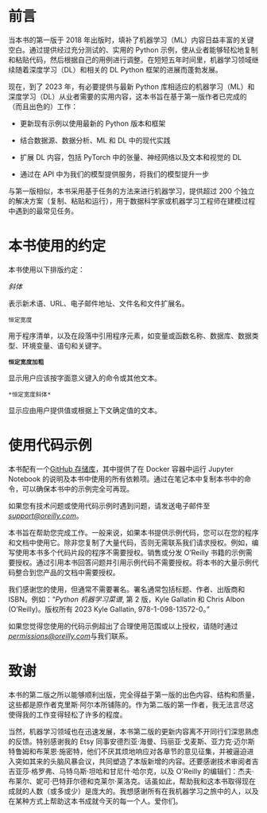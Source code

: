 # 前言

当本书的第一版于 2018 年出版时，填补了机器学习（ML）内容日益丰富的关键空白。通过提供经过充分测试的、实用的 Python 示例，使从业者能够轻松地复制和粘贴代码，然后根据自己的用例进行调整。在短短五年时间里，机器学习领域继续随着深度学习（DL）和相关的 DL Python 框架的进展而蓬勃发展。

现在，到了 2023 年，有必要提供与最新 Python 库相适应的机器学习（ML）和深度学习（DL）从业者需要的实用内容，这本书旨在基于第一版作者已完成的（而且出色的）工作：

+   更新现有示例以使用最新的 Python 版本和框架

+   结合数据源、数据分析、ML 和 DL 中的现代实践

+   扩展 DL 内容，包括 PyTorch 中的张量、神经网络以及文本和视觉的 DL

+   通过在 API 中为我们的模型提供服务，将我们的模型提升一步

与第一版相似，本书采用基于任务的方法来进行机器学习，提供超过 200 个独立的解决方案（复制、粘贴和运行），用于数据科学家或机器学习工程师在建模过程中遇到的最常见任务。

# 本书使用的约定

本书使用以下排版约定：

*斜体*

表示新术语、URL、电子邮件地址、文件名和文件扩展名。

`恒定宽度`

用于程序清单，以及在段落中引用程序元素，如变量或函数名称、数据库、数据类型、环境变量、语句和关键字。

**`恒定宽度加粗`**

显示用户应该按字面意义键入的命令或其他文本。

`*恒定宽度斜体*`

显示应由用户提供值或根据上下文确定值的文本。

# 使用代码示例

本书配有一个[GitHub 存储库](https://oreil.ly/MLwPython)，其中提供了在 Docker 容器中运行 Jupyter Notebook 的说明及本书中使用的所有依赖项。通过在笔记本中复制本书中的命令，可以确保本书中的示例完全可再现。

如果您有技术问题或使用代码示例时遇到问题，请发送电子邮件至*support@oreilly.com*。

本书旨在帮助您完成工作。一般来说，如果本书提供示例代码，您可以在您的程序和文档中使用它。除非您复制了大量代码，否则无需联系我们请求授权。例如，编写使用本书多个代码片段的程序不需要授权。销售或分发 O’Reilly 书籍的示例需要授权。通过引用本书回答问题并引用示例代码不需要授权。将本书的大量示例代码整合到您产品的文档中需要授权。

我们感谢您的使用，但通常不需要署名。署名通常包括标题、作者、出版商和 ISBN。例如：“*Python 机器学习菜谱*, 第 2 版，Kyle Gallatin 和 Chris Albon (O’Reilly)。版权所有 2023 Kyle Gallatin, 978-1-098-13572-0。”

如果您觉得您使用的代码示例超出了合理使用范围或以上授权，请随时通过*permissions@oreilly.com*与我们联系。

# 致谢

本书的第二版之所以能够顺利出版，完全得益于第一版的出色内容、结构和质量，这些都是原作者克里斯·阿尔本所铺陈的。作为第二版的第一作者，我无法言尽这使得我的工作变得轻松了许多的程度。

当然，机器学习领域也在迅速发展，本书第二版的更新内容离不开同行们深思熟虑的反馈。特别感谢我的 Etsy 同事安德烈亚·海曼、玛丽亚·戈麦斯、亚力克·迈尔斯特鲁姆和布莱恩·施密特，他们不厌其烦地响应对各章节的意见征集，并被逼迫进入突如其来的头脑风暴会议，共同塑造了本版新增的内容。还要感谢技术审阅者吉吉亚莎·格罗弗、马特乌斯·坦哈和甘尼什·哈尔克，以及 O'Reilly 的编辑们：杰夫·布莱尔、妮可·巴特菲尔德和克莱尔·莱洛克。话虽如此，帮助我和这本书取得现在成就的人数（或多或少）是庞大的。我想感谢所有在我机器学习之旅中的人，以及在某种方式上帮助这本书成就今天的每一个人。爱你们。
